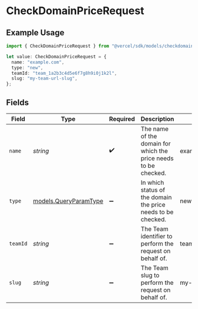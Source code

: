 # CheckDomainPriceRequest

## Example Usage

```typescript
import { CheckDomainPriceRequest } from "@vercel/sdk/models/checkdomainpriceop.js";

let value: CheckDomainPriceRequest = {
  name: "example.com",
  type: "new",
  teamId: "team_1a2b3c4d5e6f7g8h9i0j1k2l",
  slug: "my-team-url-slug",
};
```

## Fields

| Field                                                           | Type                                                            | Required                                                        | Description                                                     | Example                                                         |
| --------------------------------------------------------------- | --------------------------------------------------------------- | --------------------------------------------------------------- | --------------------------------------------------------------- | --------------------------------------------------------------- |
| `name`                                                          | *string*                                                        | :heavy_check_mark:                                              | The name of the domain for which the price needs to be checked. | example.com                                                     |
| `type`                                                          | [models.QueryParamType](../models/queryparamtype.md)            | :heavy_minus_sign:                                              | In which status of the domain the price needs to be checked.    | new                                                             |
| `teamId`                                                        | *string*                                                        | :heavy_minus_sign:                                              | The Team identifier to perform the request on behalf of.        | team_1a2b3c4d5e6f7g8h9i0j1k2l                                   |
| `slug`                                                          | *string*                                                        | :heavy_minus_sign:                                              | The Team slug to perform the request on behalf of.              | my-team-url-slug                                                |